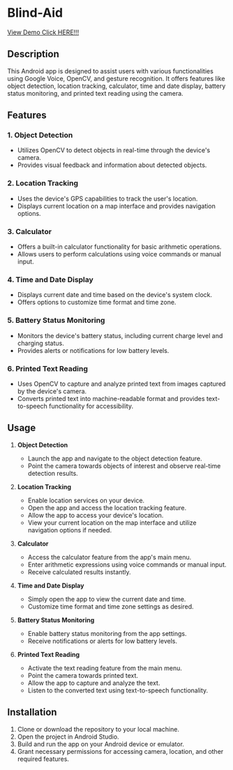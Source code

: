 # Blind-Aid
[View Demo Click HERE!!!](https://drive.google.com/file/d/1esVWCTvyfbQKRZXmZWBschEhO48V8Ib9/view?usp=sharing)

## Description

This Android app is designed to assist users with various functionalities using Google Voice, OpenCV, and gesture recognition. It offers features like object detection, location tracking, calculator, time and date display, battery status monitoring, and printed text reading using the camera.

## Features

### 1. Object Detection
   - Utilizes OpenCV to detect objects in real-time through the device's camera.
   - Provides visual feedback and information about detected objects.

### 2. Location Tracking
   - Uses the device's GPS capabilities to track the user's location.
   - Displays current location on a map interface and provides navigation options.

### 3. Calculator
   - Offers a built-in calculator functionality for basic arithmetic operations.
   - Allows users to perform calculations using voice commands or manual input.

### 4. Time and Date Display
   - Displays current date and time based on the device's system clock.
   - Offers options to customize time format and time zone.

### 5. Battery Status Monitoring
   - Monitors the device's battery status, including current charge level and charging status.
   - Provides alerts or notifications for low battery levels.

### 6. Printed Text Reading
   - Uses OpenCV to capture and analyze printed text from images captured by the device's camera.
   - Converts printed text into machine-readable format and provides text-to-speech functionality for accessibility.

## Usage

1. **Object Detection**
   - Launch the app and navigate to the object detection feature.
   - Point the camera towards objects of interest and observe real-time detection results.

2. **Location Tracking**
   - Enable location services on your device.
   - Open the app and access the location tracking feature.
   - Allow the app to access your device's location.
   - View your current location on the map interface and utilize navigation options if needed.

3. **Calculator**
   - Access the calculator feature from the app's main menu.
   - Enter arithmetic expressions using voice commands or manual input.
   - Receive calculated results instantly.

4. **Time and Date Display**
   - Simply open the app to view the current date and time.
   - Customize time format and time zone settings as desired.

5. **Battery Status Monitoring**
   - Enable battery status monitoring from the app settings.
   - Receive notifications or alerts for low battery levels.

6. **Printed Text Reading**
   - Activate the text reading feature from the main menu.
   - Point the camera towards printed text.
   - Allow the app to capture and analyze the text.
   - Listen to the converted text using text-to-speech functionality.

## Installation

1. Clone or download the repository to your local machine.
2. Open the project in Android Studio.
3. Build and run the app on your Android device or emulator.
4. Grant necessary permissions for accessing camera, location, and other required features.
